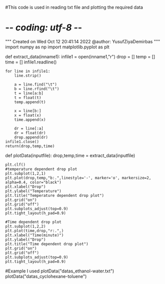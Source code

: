 #This code is used in reading txt file and plotting the required data
# -*- coding: utf-8 -*-
"""
Created on Wed Oct 12 20:41:14 2022
@author: YusufZiyaDemirbas
"""
import numpy as np
import matplotlib.pyplot as plt

def extract_data(inname1):
    infile1 = open(inname1,"r")
    drop = []
    temp = []
    time = []
    infile1.readline()
    
    for line in infile1:
        line.strip()
        
        a = line.find("\t")
        b = line.rfind("\t")
        t = line[a:b]
        t = float(t)
        temp.append(t)
        
        x = line[b:]
        x = float(x)
        time.append(x)
      
        dr = line[:a]
        dr = float(dr)
        drop.append(dr)
    infile1.close()
    return(drop,temp,time)

def plotData(inputfile):
    drop,temp,time = extract_data(inputfile)
    
    plt.clf()
    #temperature dependent drop plot
    plt.subplot(1,2,1)
    plt.plot(drop,temp,"b:.",linestyle='-', marker='o', markersize=2, alpha=0.4, color="black")
    plt.xlabel("Drop")
    plt.ylabel("Temperature")
    plt.title("Temperature dependent drop plot")
    plt.grid("on")
    plt.grid("off")
    plt.subplots_adjust(top=0.9)
    plt.tight_layout(h_pad=0.9)

    #Time dependent drop plot
    plt.subplot(1,2,2)
    plt.plot(time,drop,"r:.",)
    plt.xlabel("Time(minute)")
    plt.ylabel("Drop")
    plt.title("Time dependent drop plot")
    plt.grid("on")
    plt.grid("off")
    plt.subplots_adjust(top=0.9)
    plt.tight_layout(h_pad=0.9)

#Example I used 
plotData("datas_ethanol-water.txt")
plotData("datas_cyclohexane-toluene")

